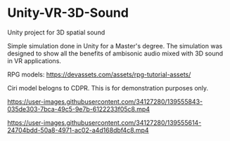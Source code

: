 # Unity-VR-3D-Sound
Unity project for 3D spatial sound

Simple simulation done in Unity for a Master's degree. The simulation was designed to show all the benefits of ambisonic audio mixed with 3D sound in VR applications. 



RPG models: https://devassets.com/assets/rpg-tutorial-assets/


Ciri model belogns to CDPR. This is for demonstration purposes only.



https://user-images.githubusercontent.com/34127280/139555843-035de303-7bca-49c5-9e7b-6122233f05c8.mp4


https://user-images.githubusercontent.com/34127280/139555614-24704bdd-50a8-4971-ac02-a4d168dbf4c8.mp4

